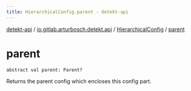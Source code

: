 ```yaml
---
title: HierarchicalConfig.parent - detekt-api
---
```


[detekt-api](../../index.html) / [io.gitlab.arturbosch.detekt.api](../index.html) / [HierarchicalConfig](index.html) / [parent](./parent.html)

# parent

`abstract val parent: Parent?`

Returns the parent config which encloses this config part.

